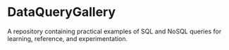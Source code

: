 # DataQueryGallery
A repository containing practical examples of SQL and NoSQL queries for learning, reference, and experimentation.

